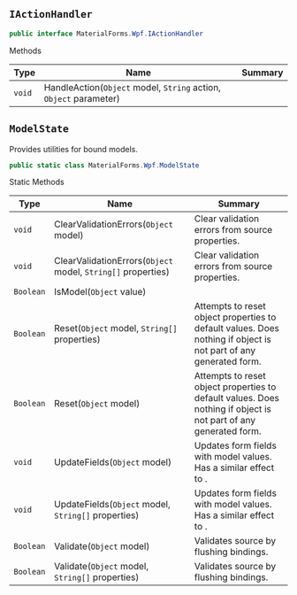 ## `IActionHandler`

```csharp
public interface MaterialForms.Wpf.IActionHandler

```

Methods

| Type | Name | Summary | 
| --- | --- | --- | 
| `void` | HandleAction(`Object` model, `String` action, `Object` parameter) |  | 


## `ModelState`

Provides utilities for bound models.
```csharp
public static class MaterialForms.Wpf.ModelState

```

Static Methods

| Type | Name | Summary | 
| --- | --- | --- | 
| `void` | ClearValidationErrors(`Object` model) | Clear validation errors from source properties. | 
| `void` | ClearValidationErrors(`Object` model, `String[]` properties) | Clear validation errors from source properties. | 
| `Boolean` | IsModel(`Object` value) |  | 
| `Boolean` | Reset(`Object` model, `String[]` properties) | Attempts to reset object properties to default values.  Does nothing if object is not part of any generated form. | 
| `Boolean` | Reset(`Object` model) | Attempts to reset object properties to default values.  Does nothing if object is not part of any generated form. | 
| `void` | UpdateFields(`Object` model) | Updates form fields with model values.  Has a similar effect to . | 
| `void` | UpdateFields(`Object` model, `String[]` properties) | Updates form fields with model values.  Has a similar effect to . | 
| `Boolean` | Validate(`Object` model) | Validates source by flushing bindings. | 
| `Boolean` | Validate(`Object` model, `String[]` properties) | Validates source by flushing bindings. | 


